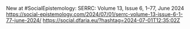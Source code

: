 New at #SocialEpistemology: SERRC: Volume 13, Issue 6, 1–77, June 2024 https://social-epistemology.com/2024/07/01/serrc-volume-13-issue-6-1-77-june-2024/ https://social.dfaria.eu/?hashtag=2024-07-01T12:35:02Z